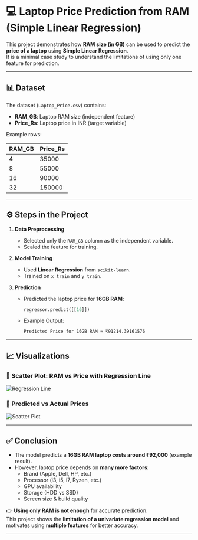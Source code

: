 # 💻 Laptop Price Prediction from RAM (Simple Linear Regression)

This project demonstrates how **RAM size (in GB)** can be used to predict the **price of a laptop** using **Simple Linear Regression**.  
It is a minimal case study to understand the limitations of using only one feature for prediction.

---

## 📊 Dataset
The dataset (`Laptop_Price.csv`) contains:

- **RAM_GB**: Laptop RAM size (independent feature)  
- **Price_Rs**: Laptop price in INR (target variable)  

Example rows:

| RAM_GB | Price_Rs  |
|--------|-----------|
| 4      | 35000     |
| 8      | 55000     |
| 16     | 90000     |
| 32     | 150000    |

---

## ⚙️ Steps in the Project
1. **Data Preprocessing**
   - Selected only the `RAM_GB` column as the independent variable.
   - Scaled the feature for training.

2. **Model Training**
   - Used **Linear Regression** from `scikit-learn`.
   - Trained on `x_train` and `y_train`.

3. **Prediction**
   - Predicted the laptop price for **16GB RAM**:
     ```python
     regressor.predict([[16]])
     ```
   - Example Output:  
     ```
     Predicted Price for 16GB RAM ≈ ₹91214.39161576
     ```

---

## 📈 Visualizations

### 🔹 Scatter Plot: RAM vs Price with Regression Line
![Regression Line](output1.png.png)

### 🔹 Predicted vs Actual Prices
![Scatter Plot](output.png.png)

---

## ✅ Conclusion
- The model predicts a **16GB RAM laptop costs around ₹92,000** (example result).  
- However, laptop price depends on **many more factors**:
  - Brand (Apple, Dell, HP, etc.)
  - Processor (i3, i5, i7, Ryzen, etc.)
  - GPU availability  
  - Storage (HDD vs SSD)  
  - Screen size & build quality  

👉 **Using only RAM is not enough** for accurate prediction.  
This project shows the **limitation of a univariate regression model** and motivates using **multiple features** for better accuracy.  

---

